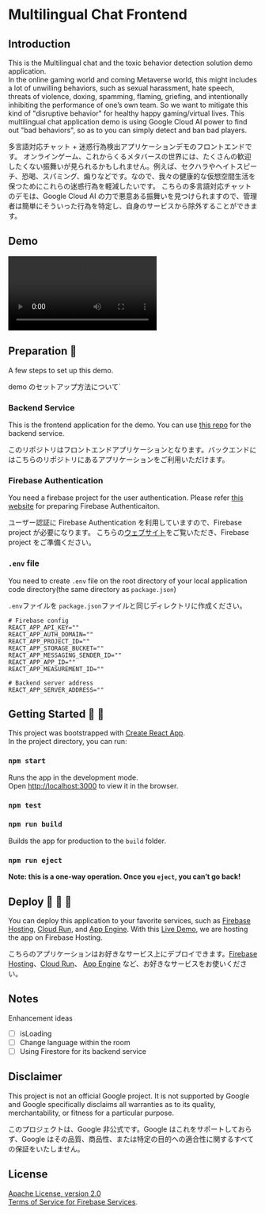 # Multilingual Chat Frontend
## Introduction
This is the Multilingual chat and the toxic behavior detection solution demo application.\
In the online gaming world and coming Metaverse world, this might includes a lot of unwilling behaviors, such as sexual harassment, hate speech, threats of violence, doxing, spamming, flaming, griefing, and intentionally inhibiting the performance of one’s own team. So we want to mitigate this kind of "disruptive behavior" for healthy happy gaming/virtual lives.
This multilingual chat application demo is using Google Cloud AI power to find out "bad behaviors", so as to you can simply detect and ban bad players.

多言語対応チャット + 迷惑行為検出アプリケーションデモのフロントエンドです。
オンラインゲーム、これからくるメタバースの世界には、たくさんの歓迎したくない振舞いが見られるかもしれません。例えば、セクハラやヘイトスピーチ、恐喝、スパミング、煽りなどです。なので、我々の健康的な仮想空間生活を保つためにこれらの迷惑行為を軽減したいです。
こちらの多言語対応チャットのデモは、Google Cloud AI の力で悪意ある振舞いを見つけられますので、管理者は簡単にそういった行為を特定し、自身のサービスから除外することができます。

## Demo
![Multilingual Chat Demo Recording](images/dbm-chat-demo-movie.mov "Multilingual Chat Demo Recording")

## Preparation  🚀
A few steps to set up this demo.

demo のセットアップ方法について`
### Backend Service
This is the frontend application for the demo. You can use [this repo](https://github.com/Wonha/multilingual-chat.git) for the backend service.

このリポジトリはフロントエンドアプリケーションとなります。バックエンドにはこちらのリポジトリにあるアプリケーションをご利用いただけます。

### Firebase Authentication
You need a firebase project for the user authentication.
Please refer [this website](https://firebase.google.com/docs/auth) for preparing Firebase Authenticaiton.

ユーザー認証に Firebase Authentication を利用していますので、Firebase project が必要になります。
こちらの[ウェブサイト](https://firebase.google.com/docs/auth)をご覧いただき、Firebase project をご準備ください。

### `.env` file
You need to create `.env` file on the root directory of your local application code directory(the same directory as `package.json`)

`.env`ファイルを `package.json`ファイルと同じディレクトリに作成ください。

```
# Firebase config
REACT_APP_API_KEY=""
REACT_APP_AUTH_DOMAIN=""
REACT_APP_PROJECT_ID=""
REACT_APP_STORAGE_BUCKET=""
REACT_APP_MESSAGING_SENDER_ID=""
REACT_APP_APP_ID=""
REACT_APP_MEASUREMENT_ID=""

# Backend server address
REACT_APP_SERVER_ADDRESS=""
```

## Getting Started 🚀 🚀
This project was bootstrapped with [Create React App](https://github.com/facebook/create-react-app).\
In the project directory, you can run:

### `npm start`

Runs the app in the development mode.  
Open [http://localhost:3000](http://localhost:3000) to view it in the browser.

### `npm test`

### `npm run build`

Builds the app for production to the `build` folder.

### `npm run eject`

**Note: this is a one-way operation. Once you `eject`, you can’t go back!**

## Deploy  🚀 🚀 🚀
You can deploy this application to your favorite services, such as [Firebase Hosting](https://firebase.google.com/docs/hosting/quickstart), [Cloud Run](https://cloud.google.com/build/docs/deploying-builds/deploy-cloud-run), and [App Engine](https://cloud.google.com/build/docs/deploying-builds/deploy-appengine).
With this [Live Demo](https://m10lchat-antidote-demo.web.app/), we are hosting the app on Firebase Hosting.

こちらのアプリケーションはお好きなサービス上にデプロイできます。[Firebase Hosting](https://firebase.google.com/docs/hosting/quickstart)、[Cloud Run](https://cloud.google.com/build/docs/deploying-builds/deploy-cloud-run)、 [App Engine](https://cloud.google.com/build/docs/deploying-builds/deploy-appengine) など、お好きなサービスをお使いください。

## Notes
Enhancement ideas
- [ ] isLoading
- [ ] Change language within the room
- [ ] Using Firestore for its backend service

## Disclaimer
This project is not an official Google project. It is not supported by Google and Google specifically disclaims all warranties as to its quality, merchantability, or fitness for a particular purpose.

このプロジェクトは、Google 非公式です。Google はこれをサポートしておらず、Google はその品質、商品性、または特定の目的への適合性に関するすべての保証をいたしません。

## License
[Apache License, version 2.0](http://www.apache.org/licenses/LICENSE-2.0)  
[Terms of Service for Firebase Services](https://firebase.google.com/terms/).
